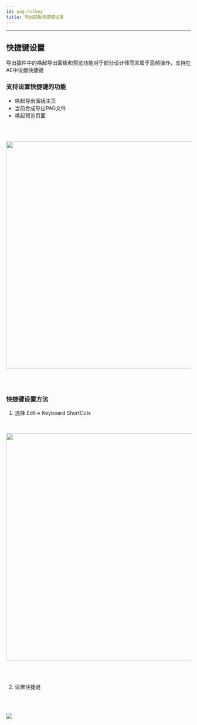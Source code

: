 ```yaml
---
id: pag-hotkey
title: 导出面板快捷键设置
---
```

---
## 快捷键设置

导出插件中的唤起导出面板和预览功能对于部分设计师而言属于高频操作，支持在AE中设置快捷键

### 支持设置快捷键的功能
- 唤起导出面板主页<br/>
- 当前合成导出PAG文件<br/>
- 唤起预览页面<br/>

<img 
  src='https://pag.qq.com/website/static/img/docs/pag_hotkey_0.png' 
  style='width: 620px; margin: 32px 0 48px 0' 
/>
---

### 快捷键设置方法
1. 选择 Edit-> Keyboard ShortCuts

<img 
  src='https://pag.qq.com/website/static/img/docs/pag_hotkey_1.png' 
  style='width: 620px; margin: 32px 0 48px 0' 
/>

2. 设置快捷键

<img 
  src='https://pag.qq.com/website/static/img/docs/pag_hotkey_2.png' 
  style='margin: 32px 0 48px 0' 
/>
---